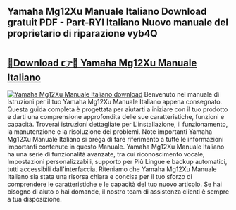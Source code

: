 ## Yamaha Mg12Xu Manuale Italiano Download gratuit PDF - Part-RYI Italiano Nuovo manuale del proprietario di riparazione vyb4Q

# <h2><a href="http://dfgav4f.blite.top/?on=Yamaha+Mg12Xu+Manuale+Italiano">🔗Download 👉🔴 Yamaha Mg12Xu Manuale Italiano</a></h2>

[![Yamaha Mg12Xu Manuale Italiano download](https://i.imgur.com/lujVjoI.png)](http://dfgav4f.blite.top/?on=Yamaha+Mg12Xu+Manuale+Italiano)
Benvenuto nel manuale di Istruzioni per il tuo Yamaha Mg12Xu Manuale Italiano appena consegnato. Questa guida completa è progettata per aiutarti a iniziare con il tuo prodotto e darti una comprensione approfondita delle sue caratteristiche, funzioni e capacità. Troverai istruzioni dettagliate per L'installazione, il funzionamento, la manutenzione e la risoluzione dei problemi. Note importanti Yamaha Mg12Xu Manuale Italiano si prega di fare riferimento a tutte le informazioni importanti contenute in questo Manuale. Yamaha Mg12Xu Manuale Italiano ha una serie di funzionalità avanzate, tra cui riconoscimento vocale, Impostazioni personalizzabili, supporto per Più Lingue e backup automatici, tutti accessibili dall'interfaccia. Riteniamo che Yamaha Mg12Xu Manuale Italiano sia stata una risorsa chiara e concisa per il tuo sforzo di comprendere le caratteristiche e le capacità del tuo nuovo articolo. Se hai bisogno di aiuto o hai domande, il nostro team di assistenza clienti è sempre a tua disposizione.
